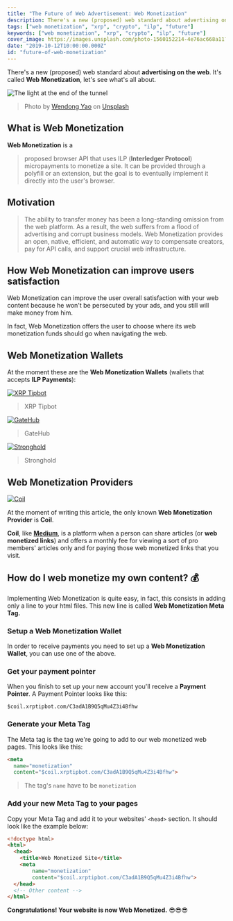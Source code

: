 ```yaml
---
title: "The Future of Web Advertisement: Web Monetization"
description: There's a new (proposed) web standard about advertising on the web. It's called Web Monetization, let's see what's all about.
tags: ["web monetization", "xrp", "crypto", "ilp", "future"]
keywords: ["web monetization", "xrp", "crypto", "ilp", "future"]
cover_image: https://images.unsplash.com/photo-1560152214-4e76ac668a11?ixlib=rb-1.2.1&ixid=eyJhcHBfaWQiOjEyMDd9&auto=format&fit=crop&w=1950&q=80
date: "2019-10-12T10:00:00.000Z"
id: "future-of-web-monetization"
---
```


There's a new (proposed) web standard about **advertising on the web**. It's called **Web Monetization**, let's see what's all about.

![The light at the end of the tunnel](https://images.unsplash.com/photo-1560152214-4e76ac668a11?ixlib=rb-1.2.1&ixid=eyJhcHBfaWQiOjEyMDd9&auto=format&fit=crop&w=1950&q=80)
> Photo by [Wendong Yao](https://unsplash.com/@atlasyao) on [Unsplash](https://unsplash.com/)

## What is Web Monetization

**Web Monetization** is a
> proposed browser API that uses ILP (**Interledger Protocol**) micropayments to monetize a site. It can be provided through a polyfill or an extension, but the goal is to eventually implement it directly into the user's browser.

## Motivation

> The ability to transfer money has been a long-standing omission from the web platform. As a result, the web suffers from a flood of advertising and corrupt business models. Web Monetization provides an open, native, efficient, and automatic way to compensate creators, pay for API calls, and support crucial web infrastructure.

## How Web Monetization can improve users satisfaction

Web Monetization can improve the user overall satisfaction with your web content because he won't be persecuted by your ads, and you still will make money from him.

In fact, Web Monetization offers the user to choose where its web monetization funds should go when navigating the web.

## Web Monetization Wallets

At the moment these are the **Web Monetization Wallets** (wallets that accepts **ILP Payments**):

[![XRP Tipbot](https://firebasestorage.googleapis.com/v0/b/daudr-blog.appspot.com/o/future-of-web-monetization%2Ftipbot_logo.png?alt=media&token=8aab0f55-43fd-40c5-86bc-737b269dae4a)](https://www.xrptipbot.com/)

> XRP Tipbot

<!-- **XRP Tipbot** is a bot that lets users use the principles of web monetization platforms like Twitter, Discord and also your website. It's used also by **Coil** as we'll soon see. -->

[![GateHub](https://firebasestorage.googleapis.com/v0/b/daudr-blog.appspot.com/o/future-of-web-monetization%2Fgatehub_logo.png?alt=media&token=39082cb3-4d96-4971-b0c2-ed094931823f)](https://gatehub.net/)

> GateHub

[![Stronghold](https://firebasestorage.googleapis.com/v0/b/daudr-blog.appspot.com/o/future-of-web-monetization%2Fstronghold_logo.png?alt=media&token=da4d34a1-d874-4a6e-ae5b-ec156bd6f82e)](https://stronghold.co/)

> Stronghold

## Web Monetization Providers

[![Coil](https://firebasestorage.googleapis.com/v0/b/daudr-blog.appspot.com/o/future-of-web-monetization%2Fcoil.png?alt=media&token=d95f3a51-0700-430a-8c6d-fef703182a6a)](https://coil.com)

At the moment of writing this article, the only known **Web Monetization Provider** is **Coil**.

**Coil**, like [**Medium**](https://medium.com), is a platform when a person can share articles (or **web monetized links**) and offers a monthly fee for viewing a sort of pro members' articles only and for paying those web monetized links that you visit.

## How do I web monetize my own content? 💰

Implementing Web Monetization is quite easy, in fact, this consists in adding only a line to your html files. This new line is called **Web Monetization Meta Tag.**

### Setup a Web Monetization Wallet

In order to receive payments you need to set up a **Web Monetization Wallet**, you can use one of the above.

### Get your payment pointer

When you finish to set up your new account you'll receive a **Payment Pointer**. A Payment Pointer looks like this:

```$coil.xrptipbot.com/C3adA1B9Q5qMu4Z3i4Bfhw```

### Generate your Meta Tag

The Meta tag is the tag we're going to add to our web monetized web pages. This looks like this:

```html
<meta
  name="monetization"
  content="$coil.xrptipbot.com/C3adA1B9Q5qMu4Z3i4Bfhw">
```

> The tag's `name` have to be `monetization`

### Add your new Meta Tag to your pages

Copy your Meta Tag and add it to your websites' `<head>` section. It should look like the example below:

```html
<!doctype html>
<html>
  <head>
    <title>Web Monetized Site</title>
    <meta
        name="monetization"
        content="$coil.xrptipbot.com/C3adA1B9Q5qMu4Z3i4Bfhw">
  </head>
  <!-- Other content -->
</html>
```

**Congratulations! Your website is now Web Monetized.** 😎😎😎
